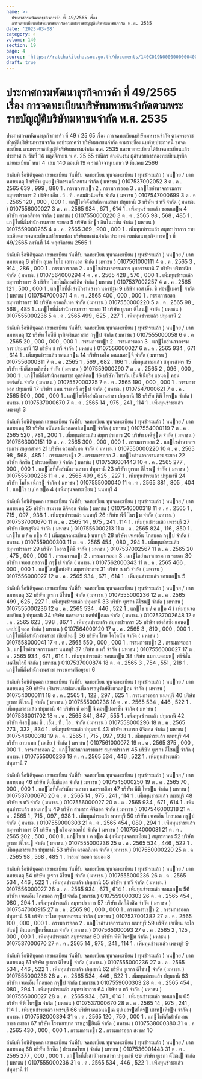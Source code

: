 ```yaml
---
name: >-
  ประกาศกรมพัฒนาธุรกิจการค้า ที่ 49/2565 เรื่อง
  การจดทะเบียนบริษัทมหาชนจำกัดตามพระราชบัญญัติบริษัทมหาชนจำกัด พ.ศ. 2535
date: '2023-03-08'
category: ค
volume: 140
section: 19
page: 4
source: 'https://ratchakitcha.soc.go.th/documents/140C019N0000000000400.pdf'
draft: true
---
```


# ประกาศกรมพัฒนาธุรกิจการค้า ที่ 49/2565 เรื่อง การจดทะเบียนบริษัทมหาชนจำกัดตามพระราชบัญญัติบริษัทมหาชนจำกัด พ.ศ. 2535

ประกาศกรมพัฒนาธุรกิจการค้า ที่ 49 / 25 65 เรื่อง การจดทะเบียนบริษัทมหาชนจำกัด ตามพระราชบัญญัติบริษัทมหาชนจากัด ขอประกาศว่า บริษัทมหาชนจำกัด ตามรายชื่อแนบท้ายประกาศนี้ ขอจดทะเบียน ตามพระราชบัญญัติบริษัทมหาชนจำกัด พ.ศ. 2535 และนายทะเบียนได้รับจดทะเบียนแล้ว ประกาศ ณ วันที่ 14 พฤศจิกายน พ.ศ. 25 65 รชนีกร ดำเด่นงาม ผู้อำนวยการกองทะเบียนธุรกิจ นายทะเบียน ้ หนา 4 ่ เลม 140 ตอนที่ 19 ค ราชกิจจานุเบกษา 9 มีนาคม 2566

ลําดับที่ ชื่อนิติบุคคล เลขทะเบียน วันที่รับ จดทะเบียน ทุนจดทะเบียน ( ทุนชําระแล้ว ) หนวย / บาท หมายเหตุ 1 บริษัท ศูนยบริการเหล็กสยาม จํากัด ( มหาชน ) 0107537002052 3 ต . ค . 2565 639 , 999 , 880 1 . กรรมการเขา 2 . กรรมการออก 3 . แกไขอํานาจกรรมการ สมุทรปราการ 2 บริษัท เอ็ม . วี . ที . คอมมิวนิเคชั่น จํากัด ( มหาชน ) 0107547000699 3 ต . ค . 2565 120 , 000 , 000 1 . แกไขที่ตั้งสํานักงานสาขา ปทุมธานี 3 บริษัท ช ทวี จํากัด ( มหาชน ) 0107556000027 3 ต . ค . 2565 934 , 671 , 614 1 . เพิ่มทุนชําระแล้ว ขอนแกน 4 บริษัท ควอลลีเทค จํากัด ( มหาชน ) 0107550000220 3 ต . ค . 2565 98 , 568 , 485 1 . แกไขที่ตั้งสํานักงานสาขา ระยอง 5 บริษัท ซิกา อินโนเวชั่น จํากัด ( มหาชน ) 0107559000265 4 ต . ค . 2565 369 , 900 , 000 1 . เพิ่มทุนชําระแล้ว สมุทรปราการ รายละเอียดการจดทะเบียนเปลี่ยนแปลง บริษัทมหาชนจํากัด ประกาศกรมพัฒนาธุรกิจการคา ที่ 49/2565 ลงวันที่ 14 พฤศจิกายน 2565 1

ลําดับที่ ชื่อนิติบุคคล เลขทะเบียน วันที่รับ จดทะเบียน ทุนจดทะเบียน ( ทุนชําระแล้ว ) หนวย / บาท หมายเหตุ 6 บริษัท อุบล ไบโอ เอทานอล จํากัด ( มหาชน ) 0107561000111 4 ต . ค . 2565 3 , 914 , 286 , 000 1 . กรรมการออก 2 . แกไขอํานาจกรรมการ อุบลราชธานี 7 บริษัท บริทาเนีย จํากัด ( มหาชน ) 0107564000294 4 ต . ค . 2565 428 , 570 , 000 1 . เพิ่มทุนชําระแล้ว สมุทรปราการ 8 บริษัท ไทยโพลีอะคริลิค จํากัด ( มหาชน ) 0107537002257 4 ต . ค . 2565 121 , 500 , 000 1 . แกไขที่ตั้งสํานักงานสาขา นครปฐม 9 บริษัท เอส เอ็น ซี ฟอรเมอร จํากัด ( มหาชน ) 0107547000371 4 ต . ค . 2565 400 , 000 , 000 1 . กรรมการออก สมุทรปราการ 10 บริษัท ควอลลีเทค จํากัด ( มหาชน ) 0107550000220 5 ต . ค . 2565 98 , 568 , 485 1 . แกไขที่ตั้งสํานักงานสาขา ระยอง 11 บริษัท ยูเรกา ดีไซน จํากัด ( มหาชน ) 0107555000236 5 ต . ค . 2565 499 , 625 , 227 1 . เพิ่มทุนชําระแล้ว ปทุมธานี 2

ลําดับที่ ชื่อนิติบุคคล เลขทะเบียน วันที่รับ จดทะเบียน ทุนจดทะเบียน ( ทุนชําระแล้ว ) หนวย / บาท หมายเหตุ 12 บริษัท ไอซีบี ธุรกิจเงินตราสาร กรุป จํากัด ( มหาชน ) 0107555000058 6 ต . ค . 2565 20 , 000 , 000 , 000 1 . กรรมการเขา 2 . กรรมการออก 3 . แกไขอํานาจกรรมการ ปทุมธานี 13 บริษัท ช ทวี จํากัด ( มหาชน ) 0107556000027 6 ต . ค . 2565 934 , 671 , 614 1 . เพิ่มทุนชําระแล้ว ขอนแกน 14 บริษัท เอไอ เอนเนอรจี จํากัด ( มหาชน ) 0107556000311 7 ต . ค . 2565 1 , 569 , 682 , 166 1 . เพิ่มทุนชําระแล้ว สมุทรสาคร 15 บริษัท ศักดิ์สยามลิสซิ่ง จํากัด ( มหาชน ) 0107559000290 7 ต . ค . 2565 2 , 096 , 000 , 000 1 . แกไขที่ตั้งสํานักงานสาขา อุตรดิตถ 16 บริษัท ไทรทัน เอ็นจีเนียริ่ง แอนด คอนสตรัคชั่น จํากัด ( มหาชน ) 0107557000225 7 ต . ค . 2565 190 , 000 , 000 1 . กรรมการออก ปทุมธานี 17 บริษัท แพน ราชเทวี กรุป จํากัด ( มหาชน ) 0107547000621 7 ต . ค . 2565 500 , 000 , 000 1 . แกไขที่ตั้งสํานักงานสาขา ปทุมธานี 18 บริษัท พีพี ไพรม จํากัด ( มหาชน ) 0107537000670 7 ต . ค . 2565 14 , 975 , 241 , 114 1 . เพิ่มทุนชําระแล้ว เพชรบุรี 3

ลําดับที่ ชื่อนิติบุคคล เลขทะเบียน วันที่รับ จดทะเบียน ทุนจดทะเบียน ( ทุนชําระแล้ว ) หนวย / บาท หมายเหตุ 19 บริษัท อนันดา ดีเวลลอปเมนท จํากัด ( มหาชน ) 0107554000119 7 ต . ค . 2565 520 , 781 , 200 1 . เพิ่มทุนชําระแล้ว สมุทรปราการ 20 บริษัท เจดีฟูด จํากัด ( มหาชน ) 0107563000151 10 ต . ค . 2565 300 , 000 , 000 1 . กรรมการออก 2 . แกไขอํานาจกรรมการ สมุทรสาคร 21 บริษัท ควอลลีเทค จํากัด ( มหาชน ) 0107550000220 10 ต . ค . 2565 98 , 568 , 485 1 . กรรมการเขา 2 . กรรมการออก 3 . แกไขอํานาจกรรมการ ระยอง 22 บริษัท ลิกซิล ( ประเทศไทย ) จํากัด ( มหาชน ) 0107536001443 10 ต . ค . 2565 277 , 000 , 000 1 . แกไขที่ตั้งสํานักงานสาขา ปทุมธานี 23 บริษัท ยูเรกา ดีไซน จํากัด ( มหาชน ) 0107555000236 11 ต . ค . 2565 499 , 625 , 227 1 . เพิ่มทุนชําระแล้ว ปทุมธานี 24 บริษัท โมโน เน็กซ จํากัด ( มหาชน ) 0107555000040 11 ต . ค . 2565 381 , 805 , 404 1 . แกไข บ / ค ขอ 4 ( เพิ่มทุนจดทะเบียน ) นนทบุรี 4

ลําดับที่ ชื่อนิติบุคคล เลขทะเบียน วันที่รับ จดทะเบียน ทุนจดทะเบียน ( ทุนชําระแล้ว ) หนวย / บาท หมายเหตุ 25 บริษัท สามารถ ดิจิตอล จํากัด ( มหาชน ) 0107546000318 11 ต . ค . 2565 1 , 715 , 097 , 938 1 . เพิ่มทุนชําระแล้ว นนทบุรี 26 บริษัท พีพี ไพรม จํากัด ( มหาชน ) 0107537000670 11 ต . ค . 2565 14 , 975 , 241 , 114 1 . เพิ่มทุนชําระแล้ว เพชรบุรี 27 บริษัท เธียรสุรัตน์ จํากัด ( มหาชน ) 0107556000213 11 ต . ค . 2565 824 , 116 , 850 1 . แกไข บ / ค ขอ 4 ( เพิ่มทุนจดทะเบียน ) นนทบุรี 28 บริษัท เจเคเอ็น โกลบอล กรุป จํากัด ( มหาชน ) 0107559000303 11 ต . ค . 2565 454 , 080 , 294 1 . เพิ่มทุนชําระแล้ว สมุทรปราการ 29 บริษัท ไออารพีซี จํากัด ( มหาชน ) 0107537002567 11 ต . ค . 2565 20 , 475 , 000 , 000 1 . กรรมการเขา 2 . กรรมการออก 3 . แกไขอํานาจกรรมการ ระยอง 30 บริษัท เจเอสเอสอาร กรุป จํากัด ( มหาชน ) 0107562000343 11 ต . ค . 2565 466 , 000 , 000 1 . แกไขขอบังคับ สมุทรปราการ 31 บริษัท ช ทวี จํากัด ( มหาชน ) 0107556000027 12 ต . ค . 2565 934 , 671 , 614 1 . เพิ่มทุนชําระแล้ว ขอนแกน 5

ลําดับที่ ชื่อนิติบุคคล เลขทะเบียน วันที่รับ จดทะเบียน ทุนจดทะเบียน ( ทุนชําระแล้ว ) หนวย / บาท หมายเหตุ 32 บริษัท ยูเรกา ดีไซน จํากัด ( มหาชน ) 0107555000236 12 ต . ค . 2565 499 , 625 , 227 1 . เพิ่มทุนชําระแล้ว ปทุมธานี 33 บริษัท ยูเรกา ดีไซน จํากัด ( มหาชน ) 0107555000236 12 ต . ค . 2565 534 , 446 , 522 1 . แกไข บ / ค ขอ 4 ( เพิ่มทุนจดทะเบียน ) ปทุมธานี 34 บริษัท นครหลวง แคปปตอล จํากัด ( มหาชน ) 0107537002648 12 ต . ค . 2565 623 , 398 , 867 1 . เพิ่มทุนชําระแล้ว สมุทรปราการ 35 บริษัท เฮงลิสซิ่ง แอนด แคปปตอล จํากัด ( มหาชน ) 0107564000120 17 ต . ค . 2565 3 , 810 , 000 , 000 1 . แกไขที่ตั้งสํานักงานสาขา เชียงใหม 36 บริษัท ไทย โคโคนัท จํากัด ( มหาชน ) 0107558000041 17 ต . ค . 2565 550 , 000 , 000 1 . กรรมการเขา 2 . กรรมการออก 3 . แกไขอํานาจกรรมการ นนทบุรี 37 บริษัท ช ทวี จํากัด ( มหาชน ) 0107556000027 17 ต . ค . 2565 934 , 671 , 614 1 . เพิ่มทุนชําระแล้ว ขอนแกน 38 บริษัท แมกเนคอมพ พรีซิชั่น เทคโนโลยี จํากัด ( มหาชน ) 0107537000874 18 ต . ค . 2565 3 , 754 , 551 , 218 1 . แกไขที่ตั้งสํานักงานสาขา พระนครศรีอยุธยา 6

ลําดับที่ ชื่อนิติบุคคล เลขทะเบียน วันที่รับ จดทะเบียน ทุนจดทะเบียน ( ทุนชําระแล้ว ) หนวย / บาท หมายเหตุ 39 บริษัท บริหารและพัฒนาเพื่อการอนุรักษ์สิ่งแวดลอม จํากัด ( มหาชน ) 0107540000111 18 ต . ค . 2565 1 , 122 , 297 , 625 1 . กรรมการออก นนทบุรี 40 บริษัท ยูเรกา ดีไซน จํากัด ( มหาชน ) 0107555000236 18 ต . ค . 2565 534 , 446 , 522 1 . เพิ่มทุนชําระแล้ว ปทุมธานี 41 บริษัท พี อาร จี คอรปอเรชั่น จํากัด ( มหาชน ) 0107536001702 18 ต . ค . 2565 841 , 847 , 555 1 . เพิ่มทุนชําระแล้ว ปทุมธานี 42 บริษัท คิงสเมน ซี . เอ็ม . ที . ไอ . จํากัด ( มหาชน ) 0107558000296 18 ต . ค . 2565 273 , 332 , 834 1 . เพิ่มทุนชําระแล้ว ปทุมธานี 43 บริษัท สามารถ ดิจิตอล จํากัด ( มหาชน ) 0107546000318 19 ต . ค . 2565 1 , 715 , 097 , 938 1 . เพิ่มทุนชําระแล้ว นนทบุรี 44 บริษัท อาบาเทก ( เอเชีย ) จํากัด ( มหาชน ) 0107561000072 19 ต . ค . 2565 375 , 000 , 000 1 . กรรมการออก 2 . แกไขอํานาจกรรมการ สมุทรปราการ 45 บริษัท ยูเรกา ดีไซน จํากัด ( มหาชน ) 0107555000236 19 ต . ค . 2565 534 , 446 , 522 1 . เพิ่มทุนชําระแล้ว ปทุมธานี 7

ลําดับที่ ชื่อนิติบุคคล เลขทะเบียน วันที่รับ จดทะเบียน ทุนจดทะเบียน ( ทุนชําระแล้ว ) หนวย / บาท หมายเหตุ 46 บริษัท ดีเอ็มดีแอล จํากัด ( มหาชน ) 0107545000250 19 ต . ค . 2565 70 , 000 , 000 1 . แกไขที่ตั้งสํานักงานสาขา นครราชสีมา 47 บริษัท พีพี ไพรม จํากัด ( มหาชน ) 0107537000670 20 ต . ค . 2565 14 , 975 , 241 , 114 1 . เพิ่มทุนชําระแล้ว เพชรบุรี 48 บริษัท ช ทวี จํากัด ( มหาชน ) 0107556000027 20 ต . ค . 2565 934 , 671 , 614 1 . เพิ่มทุนชําระแล้ว ขอนแกน 49 บริษัท สามารถ ดิจิตอล จํากัด ( มหาชน ) 0107546000318 21 ต . ค . 2565 1 , 715 , 097 , 938 1 . เพิ่มทุนชําระแล้ว นนทบุรี 50 บริษัท เจเคเอ็น โกลบอล กรุป จํากัด ( มหาชน ) 0107559000303 21 ต . ค . 2565 454 , 080 , 294 1 . เพิ่มทุนชําระแล้ว สมุทรปราการ 51 บริษัท รุงเรืองตลอดไป จํากัด ( มหาชน ) 0107564000081 21 ต . ค . 2565 202 , 500 , 000 1 . แกไข บ / ค ขอ 4 ( เพิ่มทุนจดทะเบียน ) สมุทรสาคร 52 บริษัท ยูเรกา ดีไซน จํากัด ( มหาชน ) 0107555000236 25 ต . ค . 2565 534 , 446 , 522 1 . เพิ่มทุนชําระแล้ว ปทุมธานี 53 บริษัท ควอลลีเทค จํากัด ( มหาชน ) 0107550000220 25 ต . ค . 2565 98 , 568 , 485 1 . กรรมการออก ระยอง 8

ลําดับที่ ชื่อนิติบุคคล เลขทะเบียน วันที่รับ จดทะเบียน ทุนจดทะเบียน ( ทุนชําระแล้ว ) หนวย / บาท หมายเหตุ 54 บริษัท ยูเรกา ดีไซน จํากัด ( มหาชน ) 0107555000236 26 ต . ค . 2565 534 , 446 , 522 1 . เพิ่มทุนชําระแล้ว ปทุมธานี 55 บริษัท ช ทวี จํากัด ( มหาชน ) 0107556000027 26 ต . ค . 2565 934 , 671 , 614 1 . เพิ่มทุนชําระแล้ว ขอนแกน 56 บริษัท เจเคเอ็น โกลบอล กรุป จํากัด ( มหาชน ) 0107559000303 26 ต . ค . 2565 454 , 080 , 294 1 . เพิ่มทุนชําระแล้ว สมุทรปราการ 57 บริษัท ลัคกี้มิวสิค จํากัด ( มหาชน ) 0107547000915 27 ต . ค . 2565 90 , 000 , 000 1 . กรรมการเขา 2 . กรรมการออก ปทุมธานี 58 บริษัท วาไทยอุตสาหกรรม จํากัด ( มหาชน ) 0107537001382 27 ต . ค . 2565 100 , 000 , 000 1 . กรรมการออก 2 . แกไขอํานาจกรรมการ นนทบุรี 59 บริษัท เอเชี่ยน อะไลอันซ อินเตอรเนชั่นแนล จํากัด ( มหาชน ) 0107565000093 27 ต . ค . 2565 2 , 125 , 000 , 000 1 . เพิ่มทุนชําระแล้ว สมุทรสาคร 60 บริษัท พีพี ไพรม จํากัด ( มหาชน ) 0107537000670 27 ต . ค . 2565 14 , 975 , 241 , 114 1 . เพิ่มทุนชําระแล้ว เพชรบุรี 9

ลําดับที่ ชื่อนิติบุคคล เลขทะเบียน วันที่รับ จดทะเบียน ทุนจดทะเบียน ( ทุนชําระแล้ว ) หนวย / บาท หมายเหตุ 61 บริษัท ยูเรกา ดีไซน จํากัด ( มหาชน ) 0107555000236 27 ต . ค . 2565 534 , 446 , 522 1 . เพิ่มทุนชําระแล้ว ปทุมธานี 62 บริษัท ยูเรกา ดีไซน จํากัด ( มหาชน ) 0107555000236 28 ต . ค . 2565 534 , 446 , 522 1 . เพิ่มทุนชําระแล้ว ปทุมธานี 63 บริษัท เจเคเอ็น โกลบอล กรุป จํากัด ( มหาชน ) 0107559000303 28 ต . ค . 2565 454 , 080 , 294 1 . เพิ่มทุนชําระแล้ว สมุทรปราการ 64 บริษัท ช ทวี จํากัด ( มหาชน ) 0107556000027 28 ต . ค . 2565 934 , 671 , 614 1 . เพิ่มทุนชําระแล้ว ขอนแกน 65 บริษัท พีพี ไพรม จํากัด ( มหาชน ) 0107537000670 28 ต . ค . 2565 14 , 975 , 241 , 114 1 . เพิ่มทุนชําระแล้ว เพชรบุรี 66 บริษัท เคแอนดเค ซุปเปอรสโตร เซาทเทิรน จํากัด ( มหาชน ) 0107562000394 31 ต . ค . 2565 120 , 750 , 000 1 . แกไขที่ตั้งสํานักงานสาขา สงขลา 67 บริษัท โรงพยาบาล ราษฎรยินดี จํากัด ( มหาชน ) 0107538000380 31 ต . ค . 2565 430 , 000 , 000 1 . กรรมการเขา 2 . กรรมการออก สงขลา 10

ลําดับที่ ชื่อนิติบุคคล เลขทะเบียน วันที่รับ จดทะเบียน ทุนจดทะเบียน ( ทุนชําระแล้ว ) หนวย / บาท หมายเหตุ 68 บริษัท ลิกซิล ( ประเทศไทย ) จํากัด ( มหาชน ) 0107536001443 31 ต . ค . 2565 277 , 000 , 000 1 . แกไขที่ตั้งสํานักงานสาขา ปทุมธานี 69 บริษัท ยูเรกา ดีไซน จํากัด ( มหาชน ) 0107555000236 31 ต . ค . 2565 534 , 446 , 522 1 . เพิ่มทุนชําระแล้ว ปทุมธานี 11
